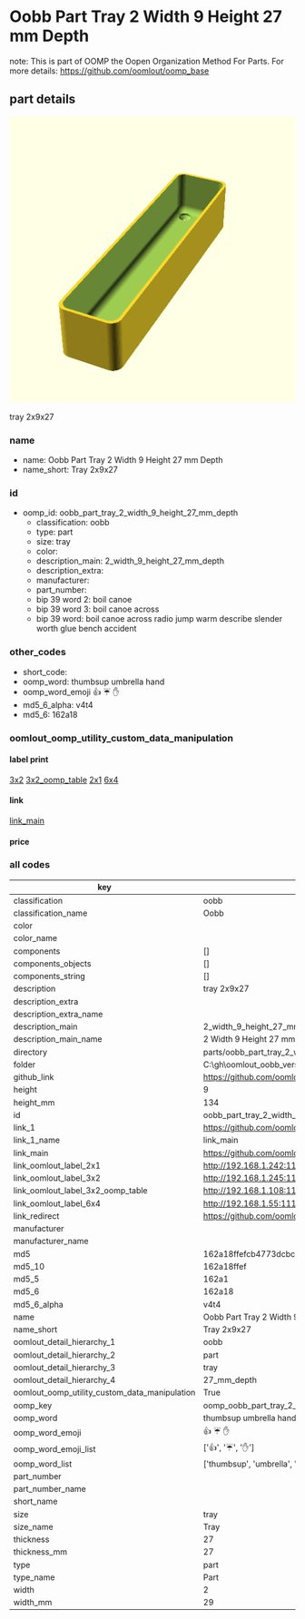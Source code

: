 # Oobb Part Tray 2 Width 9 Height 27 mm Depth  

note: This is part of OOMP the Oopen Organization Method For Parts. For more details: https://github.com/oomlout/oomp_base

##  part details
  

[![](3dpr.png)](3dpr.png)

tray 2x9x27



### name
* name: Oobb Part Tray 2 Width 9 Height 27 mm Depth
* name_short: Tray 2x9x27 
### id
* oomp_id: oobb_part_tray_2_width_9_height_27_mm_depth
  * classification: oobb
  * type: part
  * size: tray
  * color: 
  * description_main: 2_width_9_height_27_mm_depth
  * description_extra: 
  * manufacturer: 
  * part_number: 
  * bip 39 word 2: boil canoe
  * bip 39 word 3: boil canoe across
  * bip 39 word: boil canoe across radio jump warm describe slender worth glue bench accident

### other_codes
* short_code: 
* oomp_word: thumbsup umbrella hand
* oomp_word_emoji :thumbsup: :umbrella: :hand:
* md5_6_alpha: v4t4
* md5_6: 162a18






### oomlout_oomp_utility_custom_data_manipulation
#### label print
[3x2](http://192.168.1.245:1112/?label=oomp%20v4t4)
[3x2_oomp_table](http://192.168.1.108:1112/?label=oomp%20v4t4)
[2x1](http://192.168.1.242:1112/?label=oomp%20v4t4)
[6x4](http://192.168.1.55:1112/?label=oomp%20v4t4)    

#### link

[link_main](https://github.com/oomlout/oomlout_oobb_version_4_generated_parts/tree/main/navigation_oomp/oobb/part/tray/2_width_9_height_27_mm_depth/part)                              

#### price







### all codes 
| key | value |  
| --- | --- |  
| classification | oobb |  
| classification_name | Oobb |  
| color |  |  
| color_name |  |  
| components | [] |  
| components_objects | [] |  
| components_string | [] |  
| description | tray 2x9x27 |  
| description_extra |  |  
| description_extra_name |  |  
| description_main | 2_width_9_height_27_mm_depth |  
| description_main_name | 2 Width 9 Height 27 mm Depth |  
| directory | parts/oobb_part_tray_2_width_9_height_27_mm_depth |  
| folder | C:\gh\oomlout_oobb_version_4_generated_parts\parts\oobb_part_tray_2_width_9_height_27_mm_depth |  
| github_link | https://github.com/oomlout/oomlout_oomp_part_src/tree/main/parts/oobb_part_tray_2_width_9_height_27_mm_depth |  
| height | 9 |  
| height_mm | 134 |  
| id | oobb_part_tray_2_width_9_height_27_mm_depth |  
| link_1 | https://github.com/oomlout/oomlout_oobb_version_4_generated_parts/tree/main/navigation_oomp/oobb/part/tray/2_width_9_height_27_mm_depth/part |  
| link_1_name | link_main |  
| link_main | https://github.com/oomlout/oomlout_oobb_version_4_generated_parts/tree/main/navigation_oomp/oobb/part/tray/2_width_9_height_27_mm_depth/part |  
| link_oomlout_label_2x1 | http://192.168.1.242:1112/?label=oomp%20v4t4 |  
| link_oomlout_label_3x2 | http://192.168.1.245:1112/?label=oomp%20v4t4 |  
| link_oomlout_label_3x2_oomp_table | http://192.168.1.108:1112/?label=oomp%20v4t4 |  
| link_oomlout_label_6x4 | http://192.168.1.55:1112/?label=oomp%20v4t4 |  
| link_redirect | https://github.com/oomlout/oomlout_oobb_version_4_generated_parts/tree/main/parts/oobb_tray_02_09_27 |  
| manufacturer |  |  
| manufacturer_name |  |  
| md5 | 162a18ffefcb4773dcbc7b0c048860c8 |  
| md5_10 | 162a18ffef |  
| md5_5 | 162a1 |  
| md5_6 | 162a18 |  
| md5_6_alpha | v4t4 |  
| name | Oobb Part Tray 2 Width 9 Height 27 mm Depth |  
| name_short | Tray 2x9x27  |  
| oomlout_detail_hierarchy_1 | oobb |  
| oomlout_detail_hierarchy_2 | part |  
| oomlout_detail_hierarchy_3 | tray |  
| oomlout_detail_hierarchy_4 | 27_mm_depth |  
| oomlout_oomp_utility_custom_data_manipulation | True |  
| oomp_key | oomp_oobb_part_tray_2_width_9_height_27_mm_depth |  
| oomp_word | thumbsup umbrella hand |  
| oomp_word_emoji | :thumbsup: :umbrella: :hand: |  
| oomp_word_emoji_list | [':thumbsup:', ':umbrella:', ':hand:'] |  
| oomp_word_list | ['thumbsup', 'umbrella', 'hand'] |  
| part_number |  |  
| part_number_name |  |  
| short_name |  |  
| size | tray |  
| size_name | Tray |  
| thickness | 27 |  
| thickness_mm | 27 |  
| type | part |  
| type_name | Part |  
| width | 2 |  
| width_mm | 29 |  
